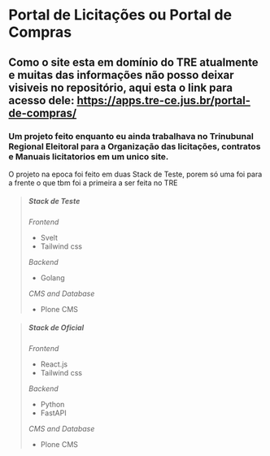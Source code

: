 # Portal de Licitações ou Portal de Compras
## Como o site esta em domínio do TRE atualmente e muitas das informações não posso deixar visiveis no repositório, aqui esta o link para acesso dele: https://apps.tre-ce.jus.br/portal-de-compras/

### Um projeto feito enquanto eu ainda trabalhava no Trinubunal Regional Eleitoral para a Organização das licitações, contratos e Manuais licitatorios em um unico site.

O projeto na epoca foi feito em duas Stack de Teste, porem só uma foi para a frente o que tbm foi a primeira a ser feita no TRE

> ##### Stack de Teste
> _Frontend_
> - Svelt
> - Tailwind css
> 
> _Backend_
> - Golang
> 
> _CMS and Database_
> - Plone CMS

> ##### Stack de Oficial
> _Frontend_
> - React.js
> - Tailwind css
> 
> _Backend_
> - Python
> - FastAPI
> 
> _CMS and Database_
> - Plone CMS
